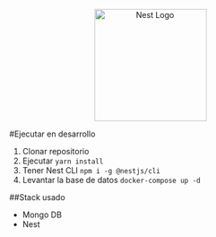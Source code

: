 <p align="center">
  <a href="http://nestjs.com/" target="blank"><img src="https://nestjs.com/img/logo-small.svg" width="200" alt="Nest Logo" /></a>
</p>

#Ejecutar en desarrollo

1. Clonar repositorio
2. Ejecutar 
```yarn install```
3. Tener Nest CLI 
```npm i -g @nestjs/cli```
4. Levantar la base de datos 
```docker-compose up -d```

##Stack usado
* Mongo DB
* Nest